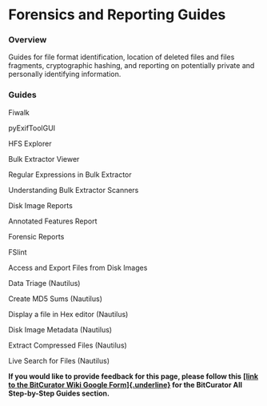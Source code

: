 # **Forensics and Reporting Guides**

### **Overview**

Guides for file format identification, location of deleted files and
files fragments, cryptographic hashing, and reporting on potentially
private and personally identifying information.

### **Guides**

Fiwalk

pyExifToolGUI

HFS Explorer

Bulk Extractor Viewer

Regular Expressions in Bulk Extractor

Understanding Bulk Extractor Scanners

Disk Image Reports

Annotated Features Report

Forensic Reports

FSlint

Access and Export Files from Disk Images

Data Triage (Nautilus)

Create MD5 Sums (Nautilus)

Display a file in Hex editor (Nautilus)

Disk Image Metadata (Nautilus)

Extract Compressed Files (Nautilus)

Live Search for Files (Nautilus)

**If you would like to provide feedback for this page, please follow
this** **[[link to the BitCurator Wiki Google
Form]{.underline}](https://docs.google.com/forms/d/e/1FAIpQLSelmRx1VmgDEg3dU5_8cXZy9MZ5v8_sAl-Ur2nPFLAi6Lvu2w/viewform?usp=sf_link)
for the BitCurator All Step-by-Step Guides section.**

